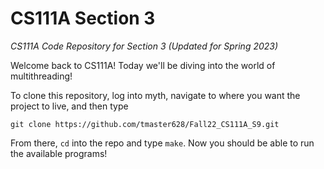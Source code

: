 # CS111A Section 3
_CS111A Code Repository for Section 3 (Updated for Spring 2023)_

Welcome back to CS111A! Today we'll be diving into the world of multithreading! 

To clone this repository, log into myth, navigate to where you want the project to live, and then type

`git clone https://github.com/tmaster628/Fall22_CS111A_S9.git`

From there, `cd` into the repo and type `make`. Now you should be able to run the available programs!
